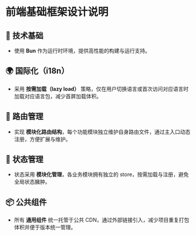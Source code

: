 # 前端基础框架设计说明

## 🧩 技术基础
- 使用 **Bun** 作为运行时环境，提供高性能的构建与运行支持。

## 🌍 国际化（i18n）
- 采用 **按需加载（lazy load）** 策略，仅在用户切换语言或首次访问对应语言时加载对应语言包，减少首屏加载体积。

## 🧭 路由管理
- 实现 **模块化路由结构**，每个功能模块独立维护自身路由文件，通过主入口动态注册，方便扩展与维护。

## 🧱 状态管理
- 状态采用 **模块化管理**，各业务模块拥有独立的 store，按需加载与注册，避免全局状态臃肿。

## 📦 公共组件
- 所有 **通用组件** 统一托管于公共 CDN，通过外部链接引入，减少项目重复打包体积并便于版本统一管理。
